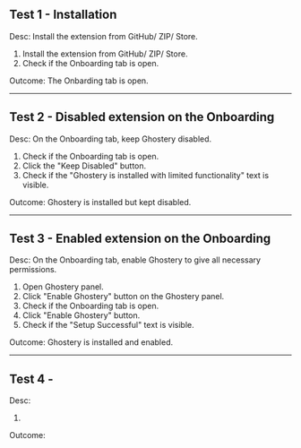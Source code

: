 ## Test 1 - Installation

Desc: Install the extension from GitHub/ ZIP/ Store.

1. Install the extension from GitHub/ ZIP/ Store.
2. Check if the Onboarding tab is open.

Outcome: The Onbarding tab is open.

---

## Test 2 - Disabled extension on the Onboarding

Desc: On the Onboarding tab, keep Ghostery disabled.

1. Check if the Onboarding tab is open.
2. Click the "Keep Disabled" button.
3. Check if the "Ghostery is installed with limited functionality" text is visible.

Outcome: Ghostery is installed but kept disabled.

---

## Test 3 - Enabled extension on the Onboarding

Desc: On the Onboarding tab, enable Ghostery to give all necessary permissions.

1. Open Ghostery panel.
2. Click "Enable Ghostery" button on the Ghostery panel.
3. Check if the Onboarding tab is open.
4. Click "Enable Ghostery" button.
5. Check if the "Setup Successful" text is visible.

Outcome: Ghostery is installed and enabled.

---

## Test 4 - 

Desc: 

1. 

Outcome: 